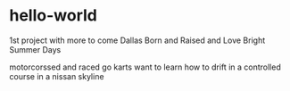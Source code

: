 # hello-world
1st project with more to come 
Dallas Born and Raised and Love Bright Summer Days 

motorcorssed and raced go karts 
want to learn how to drift in a controlled course in a nissan skyline 
